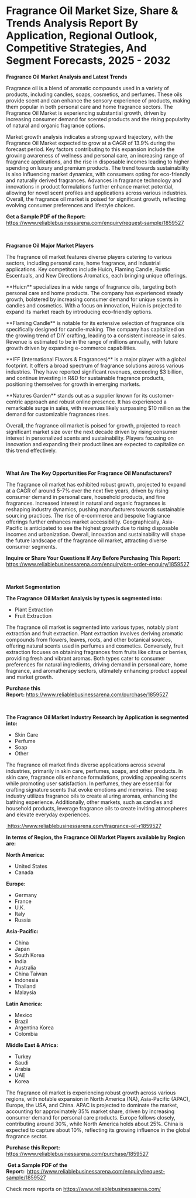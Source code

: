 <p><h1>Fragrance Oil Market Size, Share & Trends Analysis Report By Application, Regional Outlook, Competitive Strategies, And Segment Forecasts, 2025 - 2032</h1></p><p><strong>Fragrance Oil Market Analysis and Latest Trends</strong></p>
<p><p>Fragrance oil is a blend of aromatic compounds used in a variety of products, including candles, soaps, cosmetics, and perfumes. These oils provide scent and can enhance the sensory experience of products, making them popular in both personal care and home fragrance sectors. The Fragrance Oil Market is experiencing substantial growth, driven by increasing consumer demand for scented products and the rising popularity of natural and organic fragrance options.</p><p>Market growth analysis indicates a strong upward trajectory, with the Fragrance Oil Market expected to grow at a CAGR of 13.9% during the forecast period. Key factors contributing to this expansion include the growing awareness of wellness and personal care, an increasing range of fragrance applications, and the rise in disposable incomes leading to higher spending on luxury and premium products. The trend towards sustainability is also influencing market dynamics, with consumers opting for eco-friendly and naturally derived fragrances. Advances in fragrance technology and innovations in product formulations further enhance market potential, allowing for novel scent profiles and applications across various industries. Overall, the fragrance oil market is poised for significant growth, reflecting evolving consumer preferences and lifestyle choices.</p></p>
<p><strong>Get a Sample PDF of the Report:&nbsp;</strong> <a href="https://www.reliablebusinessarena.com/enquiry/request-sample/1859527?utm_campaign=2209&utm_medium=2&utm_source=Github&utm_content=ia&utm_term=04042025&utm_id=fragrance-oil">https://www.reliablebusinessarena.com/enquiry/request-sample/1859527</a></p>
<p>&nbsp;</p>
<p><strong>Fragrance Oil Major Market Players</strong></p>
<p><p>The fragrance oil market features diverse players catering to various sectors, including personal care, home fragrance, and industrial applications. Key competitors include Huicn, Flaming Candle, Rustic Escentuals, and New Directions Aromatics, each bringing unique offerings.</p><p>**Huicn** specializes in a wide range of fragrance oils, targeting both personal care and home products. The company has experienced steady growth, bolstered by increasing consumer demand for unique scents in candles and cosmetics. With a focus on innovation, Huicn is projected to expand its market reach by introducing eco-friendly options.</p><p>**Flaming Candle** is notable for its extensive selection of fragrance oils specifically designed for candle-making. The company has capitalized on the growing trend of DIY crafting, leading to a consistent increase in sales. Revenue is estimated to be in the range of millions annually, with future growth driven by expanding e-commerce capabilities.</p><p>**IFF (International Flavors & Fragrances)** is a major player with a global footprint. It offers a broad spectrum of fragrance solutions across various industries. They have reported significant revenues, exceeding $3 billion, and continue investing in R&D for sustainable fragrance products, positioning themselves for growth in emerging markets.</p><p>**Natures Garden** stands out as a supplier known for its customer-centric approach and robust online presence. It has experienced a remarkable surge in sales, with revenues likely surpassing $10 million as the demand for customizable fragrances rises.</p><p>Overall, the fragrance oil market is poised for growth, projected to reach significant market size over the next decade driven by rising consumer interest in personalized scents and sustainability. Players focusing on innovation and expanding their product lines are expected to capitalize on this trend effectively.</p></p>
<p>&nbsp;</p>
<p><strong>What Are The Key Opportunities For Fragrance Oil Manufacturers?</strong></p>
<p><p>The fragrance oil market has exhibited robust growth, projected to expand at a CAGR of around 5-7% over the next five years, driven by rising consumer demand in personal care, household products, and fine fragrances. Increased interest in natural and organic fragrances is reshaping industry dynamics, pushing manufacturers towards sustainable sourcing practices. The rise of e-commerce and bespoke fragrance offerings further enhances market accessibility. Geographically, Asia-Pacific is anticipated to see the highest growth due to rising disposable incomes and urbanization. Overall, innovation and sustainability will shape the future landscape of the fragrance oil market, attracting diverse consumer segments.</p></p>
<p><strong>Inquire or Share Your Questions If Any Before Purchasing This Report:</strong> <a href="https://www.reliablebusinessarena.com/enquiry/pre-order-enquiry/1859527?utm_campaign=2209&utm_medium=2&utm_source=Github&utm_content=ia&utm_term=04042025&utm_id=fragrance-oil">https://www.reliablebusinessarena.com/enquiry/pre-order-enquiry/1859527</a></p>
<p>&nbsp;</p>
<p><strong>Market Segmentation</strong></p>
<p><strong>The Fragrance Oil Market Analysis by types is segmented into:</strong></p>
<p><ul><li>Plant Extraction</li><li>Fruit Extraction</li></ul></p>
<p><p>The fragrance oil market is segmented into various types, notably plant extraction and fruit extraction. Plant extraction involves deriving aromatic compounds from flowers, leaves, roots, and other botanical sources, offering natural scents used in perfumes and cosmetics. Conversely, fruit extraction focuses on obtaining fragrances from fruits like citrus or berries, providing fresh and vibrant aromas. Both types cater to consumer preferences for natural ingredients, driving demand in personal care, home fragrance, and aromatherapy sectors, ultimately enhancing product appeal and market growth.</p></p>
<p><strong>Purchase this Report:&nbsp;</strong><a href="https://www.reliablebusinessarena.com/purchase/1859527?utm_campaign=2209&utm_medium=2&utm_source=Github&utm_content=ia&utm_term=04042025&utm_id=fragrance-oil">https://www.reliablebusinessarena.com/purchase/1859527</a></p>
<p>&nbsp;</p>
<p><strong>The Fragrance Oil Market Industry Research by Application is segmented into:</strong></p>
<p><ul><li>Skin Care</li><li>Perfume</li><li>Soap</li><li>Other</li></ul></p>
<p><p>The fragrance oil market finds diverse applications across several industries, primarily in skin care, perfumes, soaps, and other products. In skin care, fragrance oils enhance formulations, providing appealing scents while promoting user satisfaction. In perfumes, they are essential for crafting signature scents that evoke emotions and memories. The soap industry utilizes fragrance oils to create alluring aromas, enhancing the bathing experience. Additionally, other markets, such as candles and household products, leverage fragrance oils to create inviting atmospheres and elevate everyday experiences.</p></p>
<p><a href="https://www.reliablebusinessarena.com/fragrance-oil-r1859527?utm_campaign=2209&utm_medium=2&utm_source=Github&utm_content=ia&utm_term=04042025&utm_id=fragrance-oil">&nbsp;https://www.reliablebusinessarena.com/fragrance-oil-r1859527</a></p>
<p><strong>In terms of Region, the Fragrance Oil Market Players available by Region are:</strong></p>
<p>
    <p> <strong> North America: </strong>
        <ul>
            <li>United States</li>
            <li>Canada</li>
        </ul>
        </p> 
    <p> <strong> Europe: </strong>
        <ul>
            <li>Germany</li>
            <li>France</li>
            <li>U.K.</li>
            <li>Italy</li>
            <li>Russia</li>
        </ul>
        </p> 
    <p> <strong> Asia-Pacific: </strong>
        <ul>
            <li>China</li>
            <li>Japan</li>
            <li>South Korea</li>
            <li>India</li>
            <li>Australia</li>
            <li>China Taiwan</li>
            <li>Indonesia</li>
            <li>Thailand</li>
            <li>Malaysia</li>
        </ul>
        </p> 
    <p> <strong> Latin America: </strong>
        <ul>
            <li>Mexico</li>
            <li>Brazil</li>
            <li>Argentina Korea</li>
            <li>Colombia</li>
        </ul>
        </p> 
    <p> <strong> Middle East & Africa: </strong>
        <ul>
            <li>Turkey</li>
            <li>Saudi</li>
            <li>Arabia</li>
            <li>UAE</li>
            <li>Korea</li>
        </ul>
    </p>
    </p>
<p><p>The fragrance oil market is experiencing robust growth across various regions, with notable expansion in North America (NA), Asia-Pacific (APAC), Europe, the USA, and China. APAC is projected to dominate the market, accounting for approximately 35% market share, driven by increasing consumer demand for personal care products. Europe follows closely, contributing around 30%, while North America holds about 25%. China is expected to capture about 10%, reflecting its growing influence in the global fragrance sector.</p></p>
<p><strong>Purchase this Report: </strong><a href="https://www.reliablebusinessarena.com/purchase/1859527?utm_campaign=2209&utm_medium=2&utm_source=Github&utm_content=ia&utm_term=04042025&utm_id=fragrance-oil">https://www.reliablebusinessarena.com/purchase/1859527</a></p>
<p>&nbsp;<strong>Get a Sample PDF of the Report:&nbsp;&nbsp;</strong><a href="https://www.reliablebusinessarena.com/enquiry/request-sample/1859527?utm_campaign=2209&utm_medium=2&utm_source=Github&utm_content=ia&utm_term=04042025&utm_id=fragrance-oil">https://www.reliablebusinessarena.com/enquiry/request-sample/1859527</a></p>
<p><strong></strong></p>
<p>Check more reports on <a href="https://www.reliablebusinessarena.com/?utm_campaign=2209&utm_medium=2&utm_source=Github&utm_content=ia&utm_term=04042025&utm_id=fragrance-oil">https://www.reliablebusinessarena.com/</a></p>